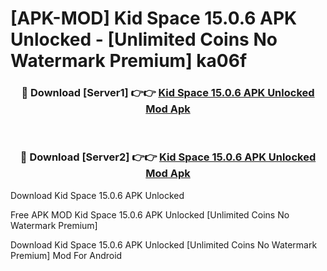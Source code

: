 # [APK-MOD] Kid Space 15.0.6 APK Unlocked - [Unlimited Coins No Watermark Premium] ka06f



<div align="center">
<h3>🔴 Download [Server1] 👉👉 <a href="https://momento.my/?title=Kid_Space_15.0.6_APK_Unlocked">Kid Space 15.0.6 APK Unlocked Mod Apk</a></h3><br>

<h3>🔴 Download [Server2] 👉👉 <a href="https://momento.my/?title=Kid_Space_15.0.6_APK_Unlocked">Kid Space 15.0.6 APK Unlocked Mod Apk</a></h3>
</div>



Download Kid Space 15.0.6 APK Unlocked 

Free APK MOD Kid Space 15.0.6 APK Unlocked [Unlimited Coins No Watermark Premium]

Download Kid Space 15.0.6 APK Unlocked [Unlimited Coins No Watermark Premium] Mod For Android
